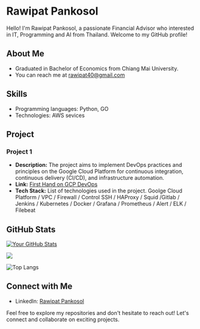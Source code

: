 # Rawipat Pankosol

Hello! I'm Rawipat Pankosol, a passionate Financial Advisor who interested in IT, Programming and AI from Thailand. Welcome to my GitHub profile!

## About Me

-  Graduated in Bachelor of Economics from Chiang Mai University.
-  You can reach me at rawipat40@gmail.com
  
## Skills

-  Programming languages: Python, GO
-  Technologies: AWS sevices

## Project

### Project 1

- **Description:** The project aims to implement DevOps practices and principles on the Google Cloud Platform for continuous integration, continuous delivery (CI/CD), and infrastructure automation.
- **Link:** [First Hand on GCP DevOps](https://youtu.be/qxwrZuKuqVQ?si=mJUZlfEPDA9P_-8p)
- **Tech Stack:** List of technologies used in the project.
 Goolge Cloud Platform / VPC / Firewall / Control SSH / HAProxy / Squid /Gitlab / Jenkins / Kubernetes / Docker / Grafana / Prometheus / Alert / ELK / Filebeat

## GitHub Stats

[![Your GitHub Stats](https://github-readme-stats.vercel.app/api?username=Rawipat40&show_icons=true&theme=radical)](https://github.com/Rawipat40)

![](https://komarev.com/ghpvc/?username=Rawipat40&color=blueviolet)

![Top Langs](https://github-readme-stats.vercel.app/api/top-langs/?username=Rawipat40&layout=compact)

## Connect with Me

- LinkedIn: [Rawipat Pankosol](https://www.linkedin.com/in/rawipat-pankosol)

Feel free to explore my repositories and don't hesitate to reach out! Let's connect and collaborate on exciting projects. 
